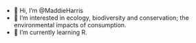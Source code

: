 - 👋 Hi, I’m @MaddieHarris
- 👀 I’m interested in ecology, biodiversity and conservation; the environmental impacts of consumption.
- 🌱 I’m currently learning R.

<!---
MaddieHarris/MaddieHarris is a ✨ special ✨ repository because its `README.md` (this file) appears on your GitHub profile.
You can click the Preview link to take a look at your changes.
--->
